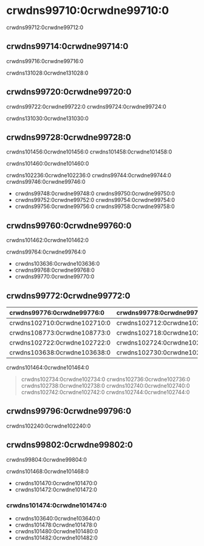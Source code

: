 # crwdns99710:0crwdne99710:0

<p class="description">crwdns99712:0crwdne99712:0</p>

## crwdns99714:0crwdne99714:0

crwdns99716:0crwdne99716:0

crwdns131028:0crwdne131028:0

## crwdns99720:0crwdne99720:0

crwdns99722:0crwdne99722:0 crwdns99724:0crwdne99724:0

crwdns131030:0crwdne131030:0

## crwdns99728:0crwdne99728:0

crwdns101456:0crwdne101456:0 crwdns101458:0crwdne101458:0

crwdns101460:0crwdne101460:0

crwdns102236:0crwdne102236:0 crwdns99744:0crwdne99744:0 crwdns99746:0crwdne99746:0

- crwdns99748:0crwdne99748:0 crwdns99750:0crwdne99750:0
- crwdns99752:0crwdne99752:0 crwdns99754:0crwdne99754:0
- crwdns99756:0crwdne99756:0 crwdns99758:0crwdne99758:0

## crwdns99760:0crwdne99760:0

crwdns101462:0crwdne101462:0

crwdns99764:0crwdne99764:0

- crwdns103636:0crwdne103636:0
- crwdns99768:0crwdne99768:0
- crwdns99770:0crwdne99770:0

## crwdns99772:0crwdne99772:0

| crwdns99776:0crwdne99776:0   | crwdns99778:0crwdne99778:0   | crwdns102708:0crwdne102708:0 |
|:---------------------------- |:---------------------------- |:---------------------------- |
| crwdns102710:0crwdne102710:0 | crwdns102712:0crwdne102712:0 | crwdns102714:0crwdne102714:0 |
| crwdns108773:0crwdne108773:0 | crwdns102718:0crwdne102718:0 | crwdns102720:0crwdne102720:0 |
| crwdns102722:0crwdne102722:0 | crwdns102724:0crwdne102724:0 | crwdns102726:0crwdne102726:0 |
| crwdns103638:0crwdne103638:0 | crwdns102730:0crwdne102730:0 | crwdns102732:0crwdne102732:0 |


crwdns101464:0crwdne101464:0

> crwdns102734:0crwdne102734:0 crwdns102736:0crwdne102736:0 crwdns102738:0crwdne102738:0 crwdns102740:0crwdne102740:0 crwdns102742:0crwdne102742:0 crwdns102744:0crwdne102744:0

## crwdns99796:0crwdne99796:0

crwdns102240:0crwdne102240:0

## crwdns99802:0crwdne99802:0

crwdns99804:0crwdne99804:0

crwdns101468:0crwdne101468:0

- crwdns101470:0crwdne101470:0
- crwdns101472:0crwdne101472:0

### crwdns101474:0crwdne101474:0

- crwdns103640:0crwdne103640:0
- crwdns101478:0crwdne101478:0
- crwdns101480:0crwdne101480:0
- crwdns101482:0crwdne101482:0